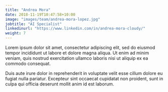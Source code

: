 ```yaml
---
title: "Andrea Mora"
date: 2018-11-19T10:47:58+10:00
image: "images/team/andrea-mora-lopez.jpg"
jobtitle: "AI Specialist"
linkedinurl: "https://www.linkedin.com/in/andrea-mora-cloudy/"
weight: 7
---
```


Lorem ipsum dolor sit amet, consectetur adipiscing elit, sed do eiusmod tempor incididunt ut labore et dolore magna aliqua. Ut enim ad minim veniam, quis nostrud exercitation ullamco laboris nisi ut aliquip ex ea commodo consequat.

Duis aute irure dolor in reprehenderit in voluptate velit esse cillum dolore eu fugiat nulla pariatur. Excepteur sint occaecat cupidatat non proident, sunt in culpa qui officia deserunt mollit anim id est laborum.
